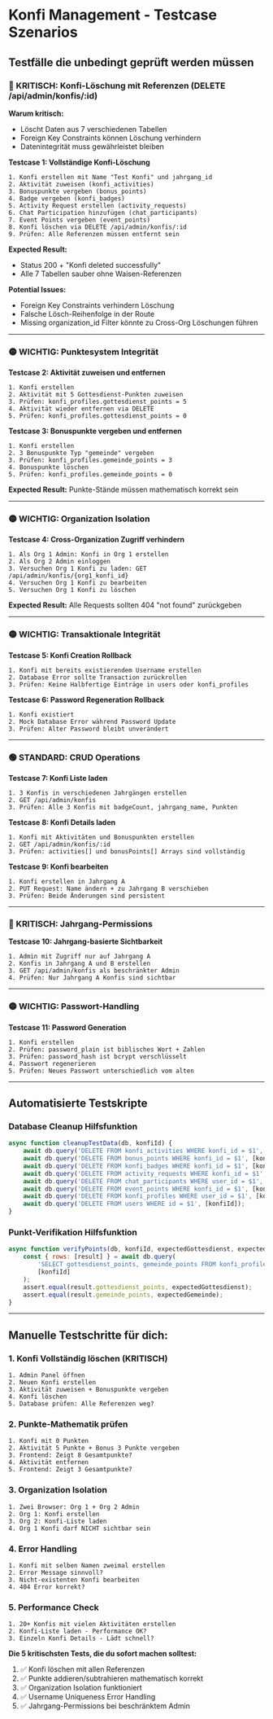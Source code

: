 # Konfi Management - Testcase Szenarios

## Testfälle die unbedingt geprüft werden müssen

### 🔴 KRITISCH: Konfi-Löschung mit Referenzen (DELETE /api/admin/konfis/:id)

**Warum kritisch:** 
- Löscht Daten aus 7 verschiedenen Tabellen
- Foreign Key Constraints können Löschung verhindern
- Datenintegrität muss gewährleistet bleiben

**Testcase 1: Vollständige Konfi-Löschung**
```
1. Konfi erstellen mit Name "Test Konfi" und jahrgang_id
2. Aktivität zuweisen (konfi_activities)
3. Bonuspunkte vergeben (bonus_points) 
4. Badge vergeben (konfi_badges)
5. Activity Request erstellen (activity_requests)
6. Chat Participation hinzufügen (chat_participants)
7. Event Points vergeben (event_points)
8. Konfi löschen via DELETE /api/admin/konfis/:id
9. Prüfen: Alle Referenzen müssen entfernt sein
```

**Expected Result:** 
- Status 200 + "Konfi deleted successfully"
- Alle 7 Tabellen sauber ohne Waisen-Referenzen

**Potential Issues:**
- Foreign Key Constraints verhindern Löschung
- Falsche Lösch-Reihenfolge in der Route
- Missing organization_id Filter könnte zu Cross-Org Löschungen führen

---

### 🟡 WICHTIG: Punktesystem Integrität

**Testcase 2: Aktivität zuweisen und entfernen**
```
1. Konfi erstellen 
2. Aktivität mit 5 Gottesdienst-Punkten zuweisen
3. Prüfen: konfi_profiles.gottesdienst_points = 5
4. Aktivität wieder entfernen via DELETE
5. Prüfen: konfi_profiles.gottesdienst_points = 0
```

**Testcase 3: Bonuspunkte vergeben und entfernen**
```
1. Konfi erstellen
2. 3 Bonuspunkte Typ "gemeinde" vergeben  
3. Prüfen: konfi_profiles.gemeinde_points = 3
4. Bonuspunkte löschen
5. Prüfen: konfi_profiles.gemeinde_points = 0
```

**Expected Result:** Punkte-Stände müssen mathematisch korrekt sein

---

### 🟡 WICHTIG: Organization Isolation

**Testcase 4: Cross-Organization Zugriff verhindern**
```
1. Als Org 1 Admin: Konfi in Org 1 erstellen
2. Als Org 2 Admin einloggen
3. Versuchen Org 1 Konfi zu laden: GET /api/admin/konfis/{org1_konfi_id}
4. Versuchen Org 1 Konfi zu bearbeiten
5. Versuchen Org 1 Konfi zu löschen
```

**Expected Result:** Alle Requests sollten 404 "not found" zurückgeben

---

### 🟡 WICHTIG: Transaktionale Integrität

**Testcase 5: Konfi Creation Rollback**
```
1. Konfi mit bereits existierendem Username erstellen
2. Database Error sollte Transaction zurückrollen
3. Prüfen: Keine Halbfertige Einträge in users oder konfi_profiles
```

**Testcase 6: Password Regeneration Rollback**
```
1. Konfi existiert
2. Mock Database Error während Password Update
3. Prüfen: Alter Password bleibt unverändert
```

---

### 🟢 STANDARD: CRUD Operations

**Testcase 7: Konfi Liste laden**
```
1. 3 Konfis in verschiedenen Jahrgängen erstellen
2. GET /api/admin/konfis
3. Prüfen: Alle 3 Konfis mit badgeCount, jahrgang_name, Punkten
```

**Testcase 8: Konfi Details laden**
```
1. Konfi mit Aktivitäten und Bonuspunkten erstellen
2. GET /api/admin/konfis/:id  
3. Prüfen: activities[] und bonusPoints[] Arrays sind vollständig
```

**Testcase 9: Konfi bearbeiten**
```
1. Konfi erstellen in Jahrgang A
2. PUT Request: Name ändern + zu Jahrgang B verschieben
3. Prüfen: Beide Änderungen sind persistent
```

---

### 🔴 KRITISCH: Jahrgang-Permissions

**Testcase 10: Jahrgang-basierte Sichtbarkeit**
```
1. Admin mit Zugriff nur auf Jahrgang A
2. Konfis in Jahrgang A und B erstellen
3. GET /api/admin/konfis als beschränkter Admin
4. Prüfen: Nur Jahrgang A Konfis sind sichtbar
```

---

### 🟡 WICHTIG: Passwort-Handling

**Testcase 11: Password Generation**
```
1. Konfi erstellen
2. Prüfen: password_plain ist biblisches Wort + Zahlen
3. Prüfen: password_hash ist bcrypt verschlüsselt
4. Passwort regenerieren
5. Prüfen: Neues Passwort unterschiedlich vom alten
```

---

## Automatisierte Testskripte

### Database Cleanup Hilfsfunktion
```javascript
async function cleanupTestData(db, konfiId) {
    await db.query('DELETE FROM konfi_activities WHERE konfi_id = $1', [konfiId]);
    await db.query('DELETE FROM bonus_points WHERE konfi_id = $1', [konfiId]); 
    await db.query('DELETE FROM konfi_badges WHERE konfi_id = $1', [konfiId]);
    await db.query('DELETE FROM activity_requests WHERE konfi_id = $1', [konfiId]);
    await db.query('DELETE FROM chat_participants WHERE user_id = $1', [konfiId]);
    await db.query('DELETE FROM event_points WHERE konfi_id = $1', [konfiId]);
    await db.query('DELETE FROM konfi_profiles WHERE user_id = $1', [konfiId]);
    await db.query('DELETE FROM users WHERE id = $1', [konfiId]);
}
```

### Punkt-Verifikation Hilfsfunktion
```javascript
async function verifyPoints(db, konfiId, expectedGottesdienst, expectedGemeinde) {
    const { rows: [result] } = await db.query(
        'SELECT gottesdienst_points, gemeinde_points FROM konfi_profiles WHERE user_id = $1', 
        [konfiId]
    );
    assert.equal(result.gottesdienst_points, expectedGottesdienst);
    assert.equal(result.gemeinde_points, expectedGemeinde);
}
```

---

## Manuelle Testschritte für dich:

### 1. **Konfi Vollständig löschen** (KRITISCH)
```
1. Admin Panel öffnen
2. Neuen Konfi erstellen
3. Aktivität zuweisen + Bonuspunkte vergeben
4. Konfi löschen
5. Database prüfen: Alle Referenzen weg?
```

### 2. **Punkte-Mathematik prüfen**
```
1. Konfi mit 0 Punkten
2. Aktivität 5 Punkte + Bonus 3 Punkte vergeben
3. Frontend: Zeigt 8 Gesamtpunkte?
4. Aktivität entfernen
5. Frontend: Zeigt 3 Gesamtpunkte?
```

### 3. **Organization Isolation**
```
1. Zwei Browser: Org 1 + Org 2 Admin
2. Org 1: Konfi erstellen
3. Org 2: Konfi-Liste laden
4. Org 1 Konfi darf NICHT sichtbar sein
```

### 4. **Error Handling**
```
1. Konfi mit selben Namen zweimal erstellen
2. Error Message sinnvoll?
3. Nicht-existenten Konfi bearbeiten
4. 404 Error korrekt?
```

### 5. **Performance Check**
```
1. 20+ Konfis mit vielen Aktivitäten erstellen
2. Konfi-Liste laden - Performance OK?
3. Einzeln Konfi Details - Lädt schnell?
```

**Die 5 kritischsten Tests, die du sofort machen solltest:**
1. ✅ Konfi löschen mit allen Referenzen
2. ✅ Punkte addieren/subtrahieren mathematisch korrekt
3. ✅ Organization Isolation funktioniert
4. ✅ Username Uniqueness Error Handling
5. ✅ Jahrgang-Permissions bei beschränktem Admin